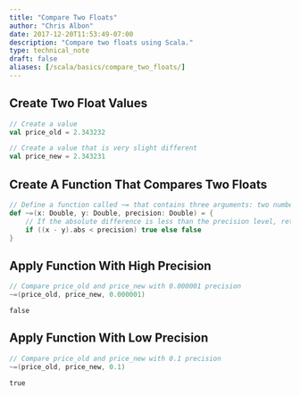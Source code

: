 ```yaml
---
title: "Compare Two Floats"
author: "Chris Albon"
date: 2017-12-20T11:53:49-07:00
description: "Compare two floats using Scala."
type: technical_note
draft: false
aliases: [/scala/basics/compare_two_floats/]
---
```

## Create Two Float Values


```scala
// Create a value
val price_old = 2.343232

// Create a value that is very slight different
val price_new = 2.343231
```

## Create A Function That Compares Two Floats


```scala
// Define a function called ~= that contains three arguments: two numbers and a precision level,
def ~=(x: Double, y: Double, precision: Double) = {
    // If the absolute difference is less than the precision level, return true, otherwise return false
    if ((x - y).abs < precision) true else false
}
```

## Apply Function With High Precision


```scala
// Compare price_old and price_new with 0.000001 precision
~=(price_old, price_new, 0.000001)
```




    false



## Apply Function With Low Precision


```scala
// Compare price_old and price_new with 0.1 precision
~=(price_old, price_new, 0.1)
```




    true


